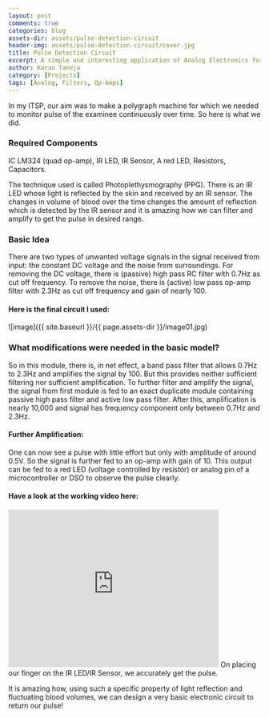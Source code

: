 ```yaml
---
layout: post
comments: true
categories: blog
assets-dir: assets/pulse-detection-circuit
header-img: assets/pulse-detection-circuit/cover.jpg
title: Pulse Detection Circuit
excerpt: A simple and interesting application of Analog Electronics for Pulse Detection
author: Karan Taneja
category: [Projects]
tags: [Analog, Filters, Op-Amps]
---
```


In my ITSP, our aim was to make a polygraph machine for which we needed to monitor pulse of the examinee continuously over time. So here is what we did.

### Required Components

IC LM324 (quad op-amp), 
IR LED, 
IR Sensor, 
A red LED, 
Resistors, 
Capacitors.

The technique used is called Photoplethysmography (PPG).
There is an IR LED whose light is reflected by the skin and received by an IR sensor. The changes in volume of blood over the time changes the amount of reflection which is detected by the IR sensor and it is amazing how we can filter and amplify to get the pulse in desired range.

### Basic Idea

There are two types of unwanted voltage signals in the signal received from input: the constant DC voltage and the noise from surroundings. For removing the DC voltage, there is (passive) high pass RC filter with 0.7Hz as cut off frequency. To remove the noise, there is (active) low pass op-amp filter with 2.3Hz as cut off frequency and gain of nearly 100.

#### Here is the final circuit I used:

![image]({{ site.baseurl }}/{{ page.assets-dir }}/image01.jpg)

### What modifications were needed in the basic model?

So in this module, there is, in net effect, a band pass filter that allows 0.7Hz to 2.3Hz and amplifies the signal by 100. But this provides neither sufficient filtering nor sufficient amplification. To further filter and amplify the signal, the signal from first module is fed to an exact duplicate module containing passive high pass filter and active low pass filter. 
After this, amplification is nearly 10,000 and signal has frequency component only between 0.7Hz and 2.3Hz.

#### Further Amplification:

One can now see a pulse with little effort but only with amplitude of around 0.5V. So the signal is further fed to an op-amp with gain of 10.
This output can be fed to a red LED (voltage controlled by resistor) or analog pin of a microcontroller or DSO to observe the pulse clearly.

#### Have a look at the working video here:

<iframe width="420" height="315" src="https://www.youtube.com/embed/kgVUFpzo6lg" frameborder="0" allowfullscreen></iframe>
On placing our finger on the IR LED/IR Sensor, we accurately get the pulse.

It is amazing how, using such a specific property of light reflection and fluctuating blood volumes, we can design a very basic electronic circuit to return our pulse!

